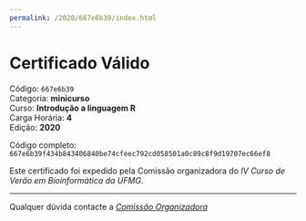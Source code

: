 ```yaml
---
permalink: /2020/667e6b39/index.html
---
```


# Certificado Válido

Código: `667e6b39`<br>
Categoria: **minicurso**<br>
Curso: **Introdução a linguagem R**<br>
Carga Horária: **4**<br>
Edição: **2020**<br>


Código completo: `667e6b39f434b843406840be74cfeec792cd058501a0c89c8f9d19707ec66ef8`


Este certificado foi expedido pela Comissão organizadora do *IV Curso de Verão em Bioinformática da UFMG*.

----

Qualquer dúvida contacte a [_Comissão Organizadora_](<mailto:cursobioinfoufmg@gmail.com$subject=[Certificados]>)

